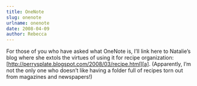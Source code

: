 ```yaml
---
title: OneNote
slug: onenote
urlname: onenote
date: 2008-04-09
author: Rebecca
---
```

For those of you who have asked what OneNote is, I&#x02bc;ll link here to
Natalie&#x02bc;s blog where she extols the virtues of using it for recipe
organization: [http://perrysplate.blogspot.com/2008/03/recipe.html][a].
(Apparently, I&#x02bc;m not the only one who doesn&#x02bc;t like having a folder
full of recipes torn out from magazines and newspapers!)

[a]: https://web.archive.org/web/20111212053417/http://www.perrysplate.com/2008/03/recipe.html
